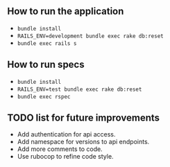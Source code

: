 ## How to run the application

* `bundle install`
* `RAILS_ENV=development bundle exec rake db:reset`
* `bundle exec rails s`

## How to run specs
* `bundle install`
* `RAILS_ENV=test bundle exec rake db:reset`
* `bundle exec rspec`

## TODO list for future improvements
* Add authentication for api access.
* Add namespace for versions to api endpoints.
* Add more comments to code.
* Use rubocop to refine code style.



